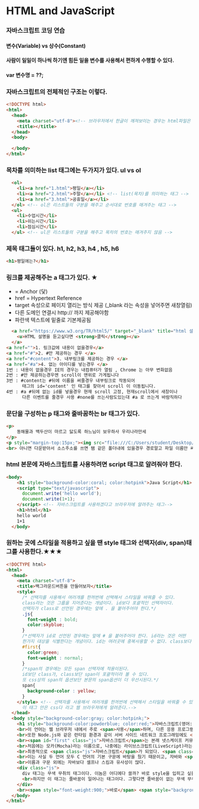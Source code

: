 # HTML and JavaScript

### 자바스크립트 코딩 연습

#### 변수(Variable) vs 상수(Constant)
#### 사람이 일일이 하나씩 하기엔 힘든 일을 변수를 사용해서 편하게 수행할 수 있다.
#### var 변수명 = ??;

### 자바스크립트의 전체적인 구조는 이렇다.

```html
<!DOCTYPE html>
<html>
  <head>
    <meta charset="utf-8"><!-- 브라우저에서 한글이 깨져보이는 경우는 html파일은 UTF-8 방식으로 저장되었으나 웹페이지를 열 때 UTF-8 방식으로 해석하지 않아서이다. 그 경우 브라우저에게 알려줘야한다. -->
    <title></title>
  </head>
  <body>
    
  </body>
</html>
```

### 목차를 의미하는 list 태그에는 두가지가 있다. **ul** vs **ol**

```html
  <ol>
    <li><a href="1.html">평일</a></li>
    <li><a href="2.html">주말</a></li> <!-- list(목차)를 의미하는 태그 -->
    <li><a href="3.html">공휴일</a></li>
  </ol> <!-- ol은 리스트들의 구분을 해주고 순서대로 번호를 매겨주는 태그 -->
  <ul>
    <li>수업시간</li>
    <li>쉬는시간</li>
    <li>점심시간</li>
  </ul> <!-- ul은 리스트들의 구분을 해주고 목차의 번호는 매겨주지 않음 -->
```

### 제목 태그들이 있다. h1, h2, h3, h4 , h5, h6

```html
<h1>평일에는?</h1>
```

### **링크를 제공해주는 a 태그가 있다. ★**

- <a> = Anchor (닻)
- href = Hypertext Reference
- target 속성으로 페이지 열리는 방식 제공 (_blank 라는 속성을 넣어주면 새창열림)
- 다른 도메인 연결시 http:// 까지 제공해야함
- 파란색 텍스트에 밑줄로 기본제공됨

```html
  <a href="https://www.w3.org/TR/html5/" target="_blank" title="html 설명">
    <u>HTML 설명을 듣고싶다면 <strong>클릭</strong></u>
  </a>
<a href="">1. 링크값에 내용이 없을경우</a>
<a href="#">2. #만 제공하는 경우 </a>
<a href="#content">3. 내부링크를 제공하는 경우 </a>
<a href="#a">4. 없는 아이디를 넣는경우 </a>
1번 : 내용이 없을경우 IE의 경우는 내컴퓨터가 열림 , Chrome 는 아무 변화없음
2번 : #만 제공하는경우엔 scroll이 맨위로 가게됩니다
3번 : #content는 #뒤에 이름을 써줄경우 내부링크로 작동되어 
      태그의 id='content' 인 태그를 찾아서 scroll 이 이동됩니다.
4번 : #a #뒤에 없는 id를 넣을경우 현재 scroll 고정, 현재scroll에서 새창이나 
      다른 이벤트를 줄경우 사용 #none를 쓰는사람도있는대 #a 로 쓰는게 바람직하다
```

### 문단을 구성하는 p 태그와 줄바꿈하는 br 태그가 있다.

```html
<p>
    동해물과 백두산이 마르고 닳도록 하느님이 보우하사 우리나라만세
</p>
<p style="margin-top:15px;"><img src="file:///C:/Users/student/Desktop/WEB/1.jpg" width="20%"> or 인터넷상의 이미지 주소를 써도 됌
<br> 아니면 다운받아서 소스주소를 쓰면 됌 같은 폴더내에 있을경우 경로말고 파일 이름만 써도 무방
```

### html 본문에 자바스크립트를 사용하려면 script 태그로 알려줘야 한다.

```html
<body>
    <h1 style="background-color:coral; color:hotpink">Java Script</h1>
    <script type="text/javascript">
      document.write('hello world');
      document.write(1+1);
    </script> <!-- 자바스크립트를 사용하겠다고 브라우저에 알려주는 태그-->
    <h1>html</h1>
    hello world
    1+1
  </body>
```

### **원하는 곳에 스타일을 적용하고 싶을 땐 style 태그와 선택자(div, span)태그를 사용한다.★★★**

```html
<!DOCTYPE html>
<html>
  <head>
    <meta charset="utf-8">
    <title>백그라운드버튼을 만들어보자</title>
    <style>
      /* 선택자를 사용해서 여러개를 한꺼번에 선택해서 스타일을 바꿔줄 수 있다.
      class라는 것은 그룹을 지어준다는 개념이다. id보다 포괄적인 선택자이다.
      선택자가 class로 선언된 경우에는 앞에 . 을 붙어주어야 한다.*/
      .js{
        font-weight : bold;
        color:skyblue;
      }
      /*선택자가 id로 선언된 경우에는 앞에 # 을 붙어주어야 한다. id라는 것은 어떤
      한가지 대상을 식별한다는 개념이다. id는 여러곳에 중복사용할 수 없다. class보다 우선한다. */
      #first{
        color:green;
        font-weight : normal;
      }
      /*span의 경우에는 모든 span 선택자에 적용이된다.
      id보단 class가, class보단 span이 포괄적이라 볼 수 있다.
      또 css상의 span의 옵션보단 본문의 span옵션이 더 우선시된다.*/
      span{
        background-color : yellow;
      }
    </style> <!-- 선택자를 사용해서 여러개를 한꺼번에 선택해서 스타일을 바꿔줄 수 있다.
      이 태그 안은 css다 라고 웹 브라우져에게 알려준다.-->
  </head>
  <body style="background-color:gray; color:hotpink;">
    <h1 style="background-color:powderblue; color:red;">자바스크립트(영어: JavaScript)</h1>는 객체 기반의 스크립트 프로그래밍 언어이다.
    <br>이 언어는 웹 브라우저 내에서 주로 <span>사용</span>하며, 다른 응용 프로그램의 내장 객체에도 접근할 수 있는 기능을 가지고 있다.
    <br>또한 Node.js와 같은 런타임 환경과 같이 서버 사이드 네트워크 프로그래밍에도 <span>사용</span>되고 있다.
    <br><span id="first" class="js">자바스크립트</span>는 본래 넷스케이프 커뮤니케이션즈 코퍼레이션의 브렌던 아이크(Brendan Eich)가
    <br>처음에는 모카(Mocha)라는 이름으로, 나중에는 라이브스크립트(LiveScript)라는 이름으로 개발하였으며,
    <br>최종적으로 <span class="js">자바스크립트</span>가 되었다. <span class="js">자바스크립트</span>가 썬 마이크로시스템즈의 자바와 구문이 유사한 점도 있지만,
    <br>이는 사실 두 언어 모두 C 언어의 기본 구문에 바탕을 뒀기 때문이고, 자바와 <span class="js">자바스크립트</span>는 직접적인 관련성이 없다.
    <br>이름과 구문 외에는 자바보다 셀프나 스킴과 유사성이 많다.
    <div class="js">
      div 태그는 무색 무취의 태그이다. 이놈은 어디에다 쓸까? 바로 style을 입히고 싶을 때 이다.
      <br>하지만 이 태그는 줄바꿈이 일어나는 태그이다. 그렇다면 줄바꿈이 없는 무색 무취의 태그는 무엇일까?
    </div>
    <br><span style="font-weight:900;">바로</span> <span style="background-color:white;color:hotpink;">span</span> 태그이다.
  </body>
</html>

```

